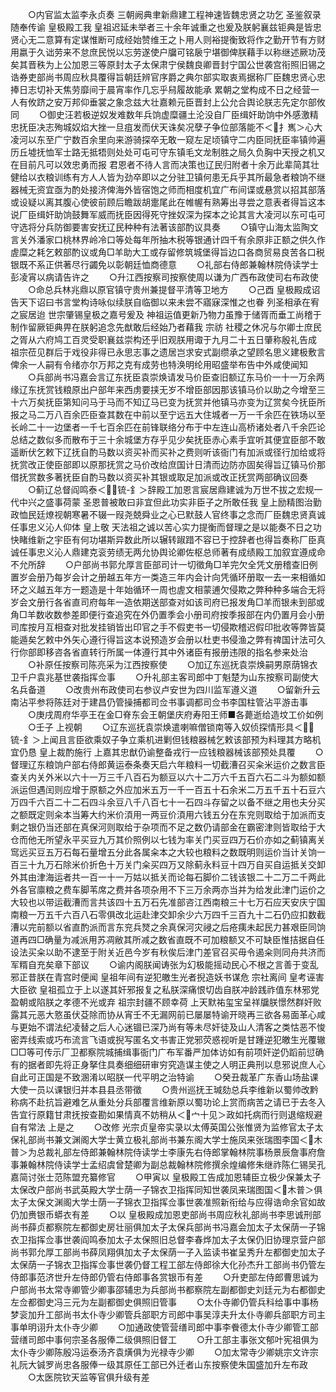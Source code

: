 <!-- { "loadSidebar": true } -->
　　○内官监太监李永贞奏  三朝阙典聿新鼎建工程神速皆魏忠贤之功乞  圣鉴叙录随奉传谕  皇极殿工我  皇祖迟延未举者三十余年诚重之也爰及朕躬襄兹钜典是皆忠贤心无二意算有定谋惟断可成经始赞维王之卜用人则裕提衡致将作之勤开节有方财用嬴于久诎劳来不怠庶民悦以忘劳遂使户牖可铭扆宁堪御俾朕藉手以称继述厥功茂矣其晋秩为上公加恩三等原封太子太保肃宁侯魏良卿晋封宁国公世袭宫衔照旧锡之诰券吏部尚书周应秋具覆得旨朝廷辨官序爵之典尔部实取衷焉据称厂臣魏忠贤心忠捧日志切补天焦劳靡间于晨宵率作几忘乎舄履故能承  累朝之堂构成不日之经营一人有攸跻之安万邦仰垂裳之象念兹大壮嘉赖元臣晋封上公允合舆论朕志先定尔部攸同
　　○御史汪若极逆奴发难数年兵饷虚糜疆土沦没自厂臣缉奸助饷中外感激精忠抚臣决志殉城奴焰大挫一旦疽发而伏天诛矣况孽子争位部落能不＜扌嶲＞心大凌河以东至广宁数百余里向来游骑探卒无敢一窥左足顷镇守二内臣同抚臣率镇帅遍历丘墟抚恤军士路无抵牾则处处可屯可守东镇毛文龙制胜之局久负胸中天授之机又在目前凡可以效忠勇而报  君恩者不待人言而决策也辽民归附者十余万此辈简其壮健给以衣粮训练有方人人皆为劲卒即以之分驻卫镇何患无兵乎其所最急者粮饷不继器械无资宜亟为酌处接济俾海外皆宿饱之师而相度机宜广布间谍或悬赏以招其部落或设疑以离其腹心使彼前顾后瞻跋胡疐尾此在帷幄有熟筹出寻尝之意表者得旨这本说厂臣缉奸助饷鼓舞军威而抚臣因得死守挫奴深为探本之论其言大凌河以东可屯可守选将分兵防御要害安抚辽民种种有法著该部酌议具奏
　　○镇守山海太监陶文言关外潘家口桃林界岭冷口等处每年所抽木税等银通计四千有余原非正额之供久作虗糜之耗乞敕部酌议或角□羊助大工或存留修筑城堡得旨边口各商贸易良苦各口税银既不系正供著尽行蠲免以彰朝廷恤商德意
　　○礼部右侍郎兼翰林院侍读学士彭凌宵以病请告许之
　　○升江西按察司按察使周以谦为广西布政使司右布政使
　　○命总兵林兆鼎以原官镇守贵州兼提督平清等卫地方
　　○己酉  皇极殿成诏告天下诏曰书言堂构诗咏似续朕自临御以来未尝不寤寐深惟之也眷  列圣相承在宥之宸居迨  世宗肇锡皇极之嘉号爰及  神祖运值更新乃物力虽豫于储胥而垂工尚稽于制作留厥钜典畀在朕躬追念先猷敢后经始乃者藉我  宗祊  社稷之休况与尔卿士庶民之胥从六府鸠工百灵受职襄兹崇构还乎旧观朕用诹于九月二十五日肇称殷礼告成  祖宗莅见群后于戏役非得已永思志事之遗居岂求安式副缵承之望顾名思义建极敷言俾余一人嗣有令绪亦尔万邦之克有成劳也特涣明纶用昭盛举布告中外咸使闻知
　　○兵部尚书冯嘉会言辽东抚臣袁崇焕请发马价臣查旧额辽东马价一十一万余两缘辽东抚赏钱粮原出户部年来西虏要挟无岁不增臣部因那该镇马价以助之今增至三十六万矣抚臣第知问马于马而不知辽马已变为抚赏并他镇马亦变为辽赏矣今抚臣所报之马二万八百余匹臣查其数在中前以至宁远五大住城者一万一千余匹在铁场以至长岭二十一边堡者一千七百余匹在前锋联络分布于中左连山高桥诸处者八千余匹论总结之数似多而散布于三十余城堡方存乎见少矣抚臣赤心素手宜听其便宜臣部不敢遥断伏乞敕下辽抚自酌马数以资买补而买补之费则听该衙门有加派或径行加给或将抚赏改正使臣部即以原那抚赏之马价改给庶国计日清而边防亦固矣得旨辽镇马价那借抚赏数多著抚臣自酌马数以资买补其银或取足加派或改正抚赏两部确议回奏
　　○蓟辽总督阎鸣泰＜锍-釒＞辞殿工加恩言宸居鼎建诚为万世不拔之宏规一代中兴之盛事荷蒙  圣恩普被敢曰非宜但此功实非臣子之所敢任我  皇上励精图治勤政恤民廷燎视朝寒暑不辍一叚尧兢舜业之心已默鼓人官终事之念而厂臣魏忠贤真诚任事忠义沁人仰体  皇上敬  天法祖之诚以苦心实力提衡而督理之是以能奏不日之功快睹维新之宇臣有何功堪斯异数此所以辗转踧踖不容已于控辞者也得旨奏称厂臣真诚任事忠义沁人鼎建克衮劳绩无两允协舆论卿佐枢总师著有成绩殿工加叙宜遵成命不允所辞
　　○户部尚书郭允厚言臣部司计一切徵角□羊完欠全凭文册稽查旧例置岁会册乃每岁会计之册越五年方一类造三年内会计向凭循环册取一去一来相循如环之义越五年方一题造是十年始循环一周也虗文相蒙逋欠侵欺之弊种种多端合无将岁会文册行各省直司府每年一造依期送部查对如该司府已报发角□羊而银未到部或角□羊数收数参差即便行查追究在外仍置季会小册司府按季报部在内仍置月会小册司库按月互相查对批发挂销皆出印官之手不假吏书一切侵欺稽迟假印批收等弊皆莫能遁矣乞敕中外矢心遵行得旨这本说预造岁会册以杜吏书侵渔之弊有禆国计法可久行你部即移咨各省直转行所属一体遵行其中外诸臣有报册违限的指名参来处治
　　○补原任按察司陈亮采为江西按察使
　　○加辽东巡抚袁崇焕嗣男原荫锦衣卫千户袁兆基世袭指挥佥事
　　○升礼部主客司郎中丁魁楚为山东按察司副使大名兵备道
　　○改贵州布政使司右参议卢安世为四川监军遵义道
　　○留新升云南沾平参将陈廷对于建昌仍管操捕都司佥书事调都司佥书李国柱管沾平游击事
　　○庚戌周府华亭王在金□脊东会王朝堡庆府寿阳王师■各薨逝给造坟工价如例
　　○壬子  上视朝
　　○辽东巡抚袁崇焕遣喇嘛僧锁南等入奴侦探情形具＜锍-釒＞上闻且言臣欲乘奴子争立乘机进剿但钱粮器械乞敕该部预为料理其方略机宜仍恳  皇上裁酌施行  上嘉其忠猷仍谕整备戎行一应钱粮器械该部预处具覆
　　○督理辽东粮饷户部右侍郎黄运泰条奏天启六年粮料一切截漕召买籴米运价之数言臣查关内关外米以六十一万三千八百石为额豆以六十二万六千五百六石二斗为额如额派运但遇闰则应增于原额之外应加米五万一千一百五十石余米二万五千五十石豆六万四千六百二十二石四斗余豆八千八百七十一石四斗存留之以备不继之用也夫分买之额既定则籴本当筹大约米价湏用一两豆价湏用六钱五分在东兖则取给于加派而支剩之银仍当还部在真保河则取给于杂项而不足之数仍请部金在霸密津则皆取给于大仓而他无所望永平买豆九万其价照例以七钱为率关门买豆四万石价亦如之蓟镇离关窎远买豆五万石每石量增五分此各属籴本之大较也粮料之数既明则运价当计关饷一百三十九万石除米价折色十万关门籴买四万又除蓟永料豆十四万自买自运抵关交卸外其由津海运者共一百一十一万姑以抵关而论每石脚价二钱该银二十二万二千两此外各官廪粮之费车脚苇席之费并各项杂用不下三万余两亦当并为给发此津门运价之大较也以带运截漕而言共该四十五万石先准部咨江西南粮三十七万石应天安庆宁国南粮一万五千六百八石零俱改北运赴津交卸余少六万四千三百九十二石仍应扣数截漕以完前额以省直酌派而言东兖兵燹之余真保河灾祲之后疮痍未起民力甚艰臣同饷道再四□确量为减派用苏凋敝其所减之数省直既不可加粮额又不可缺臣惟拮据自任设法买籴以助不逮至于附关近邑今岁有秋俟后津门差官召买毋令遏籴则同舟共济而军糈自充矣章下部议
　　○谕内阁朕闻诪张为幻极能摇动民心不根之言善于变乱邪正昔朕在青宫时便闻  皇祖年间有逆犯皦生光者掜造妖书谋危  宗社离间  皇考诬害大臣欲  皇祖孤立于上以遂其奸邪报复之私朕深痛恨切齿自朕冲龄践祚值东林邪党盈朝或陷朕之孝德不光或弃  祖宗封疆不顾幸荷  上天默祐玺宝呈祥牖朕憬然群奸败露其元恶大憝虽伏芟除而协从宵壬不无漏网前已屡屡特谕开晓再三欲各易面革心咸与更始不谓法纪凌替之后人心迷锢已深乃尚有等未尽奸徒及山人清客之类怙恶不悛密弄线索或巧布流言飞语或掜写匿名文书害正党邪荧惑视听是甘踵逆犯皦生光覆辙□□等可传示厂卫都察院城捕缉事衙门广布军番严加体访如有前项奸逆仍蹈前愆确有的据者即先将正身拏住具奏细细研审穷究造谋主使之人明正典刑以息邪说庶人心自此可正国是不致溷淆以昭朕一代平明之治特谕
　　○癸丑裁革广东香山场盐课大使一员以课银归并本县县丞带徵
　　○贵州巡抚王瑊劾总兵李维新以蜀帅改黔称病不赴抗旨避难乞从重处分兵部覆言维新原以蜀功论上赏而病苦之请已于去冬入告宜行原籍甘肃抚按查勘如果情真不妨稍从＜宀十见＞政如托病而行则退缩规避自有常法  上是之
　　○改修  光宗贞皇帝实录以太傅英国公张惟贤为监修官太子太保礼部尚书兼文渊阁大学士黄立极礼部尚书兼东阁大学士施凤来张瑞图李国＜木普＞为总裁礼部左侍郎兼翰林院侍读学士李康先右侍郎掌翰林院事杨景辰詹事府詹事兼翰林院侍读学士孟绍虞曾楚卿为副总裁翰林院修撰余煌编修朱继祚陈仁锡吴孔嘉简讨张士范陈盟充纂修官
　　○甲寅以  皇极殿工告成加恩辅臣立极少保兼太子太保改户部尚书武英殿大学士荫一子锦衣卫指挥同知世袭凤来瑞图国＜木普＞俱太子太保文渊阁大学士荫一子锦衣卫指挥佥事世袭准照新衔给与应得诰命余官如故仍加赉银币蟒衣有差
　　○以  皇极殿成加恩吏部尚书周应秋礼部尚书李思诚刑部尚书薛贞都察院左都御史房壮丽俱加太子太保兵部尚书冯嘉会加太子太保荫一子锦衣卫指挥佥事世袭阎鸣泰加太子太保照旧总督李春烨加太子太保仍旧协理京营户部尚书郭允厚工部尚书薛凤翔俱加太子太保荫一子入监读书崔呈秀升左都御史加太子太保荫一子锦衣卫指挥佥事世袭仍督工程工部左侍郎徐大化孙杰升工部尚书仍管左侍郎事范济世升左侍郎仍管右侍郎事各赏银币有差
　　○升吏部左侍郎曹思诚为户部尚书太常寺卿管少卿事邵辅忠为兵部尚书都察院左副都御史刘廷元为右都御史左佥都御史冯三元为左副都御史俱照旧管事
　　○太仆寺卿仍管兵科给事中事杨梦衮加升工部尚书太仆寺少卿管兵部职方司郎中事吴淳夫升太仆寺卿兵部职方司主事单明诩升太仆寺少卿
　　○加通政使管营缮司郎中事李餋德太仆寺少卿管工部营缮司郎中事何宗圣各服俸二级俱照旧督工
　　○升工部主事张文郁叶宪祖俱为太仆寺少卿陈殷冯运泰汤齐袁熿俱为光禄寺少卿
　　○加太常寺少卿姚宗文许宗礼阮大铖罗尚忠各服俸一级其原任工部已外迁者山东按察使朱国盛加升左布政
　　○太医院钦天监等官俱升级有差
